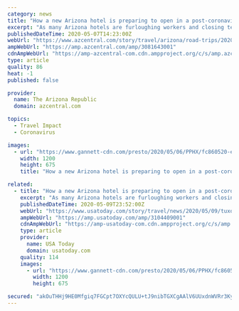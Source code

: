 ```yaml
---
category: news
title: "How a new Arizona hotel is preparing to open in a post-coronavirus travel scene"
excerpt: "As many Arizona hotels are furloughing workers and closing temporarily for COVID-19, a boutique hotel in Tucson is hiring staff and preparing to open."
publishedDateTime: 2020-05-07T14:23:00Z
webUrl: "https://www.azcentral.com/story/travel/arizona/road-trips/2020/05/07/tuxon-boutique-hotel-in-tucson-prepares-to-open-post-coronavirus-travel/3081643001/"
ampWebUrl: "https://amp.azcentral.com/amp/3081643001"
cdnAmpWebUrl: "https://amp-azcentral-com.cdn.ampproject.org/c/s/amp.azcentral.com/amp/3081643001"
type: article
quality: 86
heat: -1
published: false

provider:
  name: The Arizona Republic
  domain: azcentral.com

topics:
  - Travel Impact
  - Coronavirus

images:
  - url: "https://www.gannett-cdn.com/presto/2020/05/06/PPHX/fc860520-e96b-49b3-97b6-fe4bd1acf0f3-The_Tuxon_A_Mountain_Photo_by_Jackie_Sterna.jpg?auto=webp&crop=3404,1915,x0,y2298&format=pjpg&width=1200"
    width: 1200
    height: 675
    title: "How a new Arizona hotel is preparing to open in a post-coronavirus travel scene"

related:
  - title: "How a new Arizona hotel is preparing to open in a post-coronavirus travel landscape"
    excerpt: "As many Arizona hotels are furloughing workers and closing temporarily for COVID-19, boutique hotel The Tuxon is hiring and preparing to open."
    publishedDateTime: 2020-05-09T23:52:00Z
    webUrl: "https://www.usatoday.com/story/travel/news/2020/05/09/tuxon-boutique-hotel-in-tucson-prepares-to-open-post-coronavirus-travel/3104409001/"
    ampWebUrl: "https://amp.usatoday.com/amp/3104409001"
    cdnAmpWebUrl: "https://amp-usatoday-com.cdn.ampproject.org/c/s/amp.usatoday.com/amp/3104409001"
    type: article
    provider:
      name: USA Today
      domain: usatoday.com
    quality: 114
    images:
      - url: "https://www.gannett-cdn.com/presto/2020/05/06/PPHX/fc860520-e96b-49b3-97b6-fe4bd1acf0f3-The_Tuxon_A_Mountain_Photo_by_Jackie_Sterna.jpg?auto=webp&crop=3404,1915,x0,y2298&format=pjpg&width=1200"
        width: 1200
        height: 675

secured: "akOuTHHj9HE0Mfgiq7FGCpt7OXYcQULU+tJ9nibTGXCgAAlV6UUxdnWVRr3KyH8oNc/GfzvgJjeew/jY/hYh5GfaKnzhDm4iEh68695S3PqV3Z/P8elJgvUJG8Dcq5nQAy4ITvf7Ecxr3Y89hZLoAzenad6pZQj5Gk3MTWbA+V8Pd1AFsYKK+KYMjz/wbI5z6PiImZQJSib+b0xcERO7H//hwCn4KPCH8KcqOwtOE3C3nKTJZlHhv1L8kCsFdkCnXV8wmsIv2SrNTUbTlDlJH0LU66yet3t6KLC8T+ebSOQMEmsPiaNpwGBLjJvwp6iY9RAEQaayBPtKCKV/2gIeBDF514wFOxTdN4QxgxJcCCA7Nq2EK3UA39t1Widz20y1L9QKSm8m/zs7zPgMDDX2toHslX/2ZdUAICj/cm465YqdWb4w3qkA+Nxni177lVUheDfj70os1Ead2g/HtvkfEkSbeAjWr7QXUL9cv2VDCdQ=;fEMgkw7d2DXqooyKy5/b8g=="
---
```


